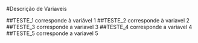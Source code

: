#Descrição de Variaveis


##TESTE_1 corresponde à variável 1
##TESTE_2 corresponde à  variavel 2
##TESTE_3 corresponde a variavel 3
##TESTE_4 corresponde a variavel 4
##TESTE_5 corresponde a variavel 5
